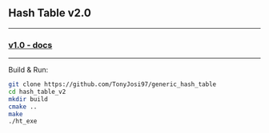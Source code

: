## Hash Table v2.0

_______

### [v1.0 - docs](https://github.com/TonyJosi97/generic_hash_table)

_______

Build & Run:

``` sh
git clone https://github.com/TonyJosi97/generic_hash_table
cd hash_table_v2
mkdir build
cmake ..
make
./ht_exe
```





